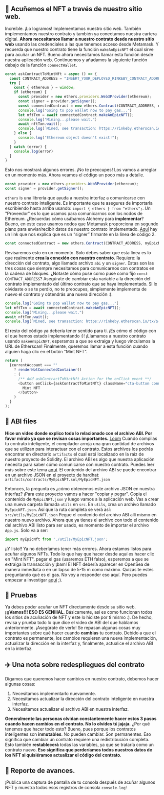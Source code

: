 ## 💚 Acuñemos el NFT a través de nuestro sitio web.
Increíble. ¡Lo logramos! Implementamos nuestro sitio web. También implementamos nuestro contrato y también ya conectamos nuestra cartera digital. **Ahora necesitamos llamar a nuestro contrato desde nuestro sitio web** usando las credenciales a las que tenemos acceso desde Metamask.
Y recuerda que nuestro contrato tiene la función `makeAnEpicNFT` el cual sirve para acuñar un NFT. Bueno ahora necesitamos llamar esta función desde nuestra aplicación web. Continuemos y añadamos la siguiente función debajo de la función `connectWallet`.
```javascript
const askContractToMintNft = async () => {
  const CONTRACT_ADDRESS = "INSERT_YOUR_DEPLOYED_RINKEBY_CONTRACT_ADDRESS";
  try {
    const { ethereum } = window;
    if (ethereum) {
      const provider = new ethers.providers.Web3Provider(ethereum);
      const signer = provider.getSigner();
      const connectedContract = new ethers.Contract(CONTRACT_ADDRESS, myEpicNft.abi, signer);
      console.log("Going to pop wallet now to pay gas...")
      let nftTxn = await connectedContract.makeAnEpicNFT();
      console.log("Mining...please wait.")
      await nftTxn.wait(); 
      console.log(`Mined, see transaction: https://rinkeby.etherscan.io/tx/${nftTxn.hash}`);
    } else {
      console.log("Ethereum object doesn't exist!");
    }
  } catch (error) {
    console.log(error)
  }
}
```

Esto nos mostrará algunos errores. ¡No te preocupes! Los vamos a arreglar en un momento más. Ahora veamos el código un poco más a detalle.
```javascript
const provider = new ethers.providers.Web3Provider(ethereum);
const signer = provider.getSigner();
```
`ethers` is una librería que ayuda a nuestra interfaz a comunicarse con nuestro contrato inteligente. Es importante que te asegures de importarla escribiendo hasta arriba usando: `import { ethers } from "ethers";`.
Un "Proveedor" es lo que usamos para comunicarnos con los nodos de Ethereum. ¿Recuerdas cómo usábamos Alchemy para **implementar**? Bueno, en este caso usamos nodos que Metamask proporciona en segundo plano para enviar/recibir datos de nuestro contrato implementado.
[Aquí](https://docs.ethers.io/v5/api/signer/#signers) hay un link que nos explica que es un “signer” firmante en la línea de código 2.
```javascript
const connectedContract = new ethers.Contract(CONTRACT_ADDRESS, myEpicNft.abi, signer);
```
Revisaremos esto en un momento. Solo debes saber que esta línea es lo que realmente **crea la conexión con nuestro contrato**. Requiere: la dirección del contrato, algo llamado archivo `abi` y un `signer`. Estas son las tres cosas que siempre necesitamos para comunicarnos con contratos en la cadena de bloques.
¿Notaste cómo puse como puse como fijo `const CONTRACT_ADDRESS`? Asegúrate de cambiar esta variable a la dirección del contrato implementado del último contrato que se haya implementado. Si lo olvidaste o se te perdió, no te preocupes, simplemente implementa de nuevo el contrato y obtendrás una nueva dirección :).
```javascript
console.log("Going to pop wallet now to pay gas...")
let nftTxn = await connectedContract.makeAnEpicNFT();
console.log("Mining...please wait.")
await nftTxn.wait();
console.log(`Mined, see transaction: https://rinkeby.etherscan.io/tx/${nftTxn.hash}`);
```

El resto del código ya debería tener sentido para ti. ¡Es cómo el código con el que hemos estado implementando :)! ¡Llamamos a nuestro contrato usando `makeAnEpicNFT`, esperamos a que se extraiga y luego vinculamos la URL de Etherscan!
Finalmente, queremos llamar a esta función cuando alguien haga clic en el botón "Mint NFT".
```javascript
return (
  {currentAccount === "" 
    ? renderNotConnectedContainer()
    : (
      /** Add askContractToMintNft Action for the onClick event **/
      <button onClick={askContractToMintNft} className="cta-button connect-wallet-button">
        Mint NFT
      </button>
    )
  }
);
```
## 📂 ABI files
**Hice un video donde explico todo lo relacionado con el archivo ABI. Por favor míralo ya que se revisan cosas importantes.**
[Loom](https://www.loom.com/share/2d493d687e5e4172ba9d47eeede64a37)
Cuando compilas tu contrato inteligente, el compilador arroja una gran cantidad de archivos que se utilizan para interactuar con el contrato. Estos archivos los podrás encontrar en directorio `artifacts` el cual está localizado en la raíz de nuestro proyecto de Solidity.
El archivo ABI es algo que nuestra aplicación necesita para saber cómo comunicarse con nuestro contrato. Puedes leer más sobre este tema [aquí](https://docs.soliditylang.org/en/v0.8.14/abi-spec.html). 
El contenido del archivo ABI se puede encontrar en un archivo JSON en el proyecto de hardhat: `artifacts/contracts/MyEpicNFT.sol/MyEpicNFT.json`

Entonces, la pregunta es ¿cómo obtenemos este archivo JSON en nuestra interfaz? ¡Para este proyecto vamos a hacer "copiar y pegar".
Copia el contenido de `MyEpicNFT.json` y luego vamos a la aplicación web. Vas a crear una nueva carpeta llamada `utils` en `src`. En `utils`, crea un archivo llamado `MyEpicNFT.json`. Así que la ruta completa se verá así:
`src/utils/MyEpicNFT.json`
Pegue el contenido del archivo ABI allí mismo en nuestro nuevo archivo.
Ahora que ya tienes el archivo con todo el contenido del archivo ABI listo para ser usado, es momento de importar el archivo `App.js`. Solo va a ser:
```javascript
import myEpicNft from './utils/MyEpicNFT.json';
```
¡¡Y listo!! Ya no deberíamos tener más errores. Ahora estamos listos para acuñar algunos NFTs.
Todo lo que hay que hacer desde aquí es hacer clic en "Mint NFT", pagar el gas (usaremos ETH falso), esperemos a que se extraiga la transacción y ¡bam! El NFT debería aparecer en OpenSea de manera inmediata o en un lapso de 5-15 m como máximo.
Quizás te estés preguntando qué es el gas. No voy a responder eso aquí. Pero puedes empezar a investigar [aquí](https://ethereum.org/en/developers/docs/gas/) ;).
## 🤩 Pruebas
Ya debes poder acuñar un NFT directamente desde su sitio web. **¡¡¡Vamos!!! ESO ES GENIIIAL.** Básicamente, así es como funcionan todos los sitios de acuñación de NFT y este lo hiciste por ti mismo :).
De hecho, revisa y prueba todo lo que dice el video de ABI del que hablamos anteriormente. ¡Asegúrate de verlo!  Se repasan algunas cosas muy importantes sobre qué hacer cuando **cambias** tu contrato. Debido a que el contrato es permanente, los cambios requieren una nueva implementación, actualizar la dirección en la interfaz y, finalmente, actualice el archivo ABI en la interfaz.
## ✈️ Una nota sobre redespliegues del contrato
Digamos que queremos hacer cambios en nuestro contrato, debemos hacer algunas cosas:
1. Necesitamos implementarlo nuevamente.
2. Necesitamos actualizar la dirección del contrato inteligente en nuestra interfaz.
3. Necesitamos actualizar el archivo ABI en nuestra interfaz.

**Generalmente las personas olvidan constantemente hacer estos 3 pasos cuando hacen cambios en el contrato. No lo olvides tú jajaja.**
¿Por qué tenemos que hacer todo esto? Bueno, pues porque los contratos inteligentes son **inmutables**. No pueden cambiar. Son permanentes. Eso significa que cambiar un contrato requiere una redistribución completa. Esto también **restablecerá** todas las variables, ya que se trataría como un contrato nuevo. **Eso significa que perderíamos todos nuestros datos de los NFT si quisiéramos actualizar el código del contrato.**
## 🚨 Reporte de avances.
¡Publica una captura de pantalla de tu consola después de acuñar algunos NFT y muestra todos esos registros de consola `console.log`!

